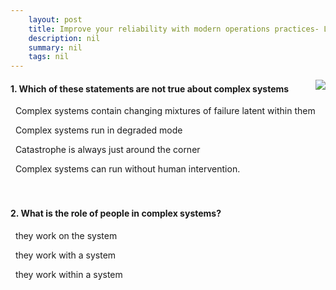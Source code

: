```yaml
---
    layout: post
    title: Improve your reliability with modern operations practices- Learning from failure - Why learn from incidents?
    description: nil
    summary: nil
    tags: nil
---
```



 <a target="_blank" href="https://docs.microsoft.com/en-us/learn/modules/improve-reliability-failure/2-rationale/"><i class="fas fa-external-link-alt"></i> </a>
 <img align="right" src="https://docs.microsoft.com/en-us/learn/achievements/improve-reliability-failure.svg">
####  1. Which of these statements are not true about complex systems


<i class='far fa-square'></i> &nbsp;&nbsp;Complex systems contain changing mixtures of failure latent within them

<i class='far fa-square'></i> &nbsp;&nbsp;Complex systems run in degraded mode

<i class='far fa-square'></i> &nbsp;&nbsp;Catastrophe is always just around the corner

<i class='fas fa-check-square' style='color: Dodgerblue;'></i> &nbsp;&nbsp;Complex systems can run without human intervention.
<br />
<br />
<br />

####  2. What is the role of people in complex systems?


<i class='far fa-square'></i> &nbsp;&nbsp;they work on the system

<i class='far fa-square'></i> &nbsp;&nbsp;they work with a system

<i class='fas fa-check-square' style='color: Dodgerblue;'></i> &nbsp;&nbsp;they work within a system
<br />
<br />
<br />
